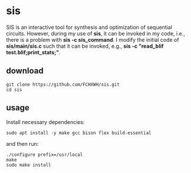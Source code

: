 # sis
SIS is an interactive tool for synthesis and optimization of sequential circuits. However, during my use of **sis**, it can be invoked in my code, i.e., there is a problem with **sis -c sis_command**. I modify the initial code of **sis/main/sis.c** such that it can be invoked, e.g., **sis -c "read_blif test.blif;print_stats;"**.
## download
```
git clone https://github.com/FCHXWH/sis.git
cd sis
```

## usage
Install necessary dependencies:  
```
sudo apt install -y make gcc bison flex build-essential
```
and then run:
```
./configure prefix=/usr/local
make
sudo make install
```
